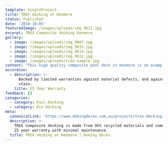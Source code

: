 ```yaml
---
template: SingleProject
title: TREX decking at Kenmore
status: Published
date: '2018-10-05'
featuredImage: /images/uploads/img_9612.jpg
excerpt: TREX Composite decking Kenmore
gallery:
  - image: /images/uploads/img_9607.jpg
  - image: /images/uploads/img_9615.jpg
  - image: /images/uploads/img_9614.jpg
  - image: /images/uploads/img_9612.jpg
  - image: /images/uploads/trex-sample.jpg
content: "This high quality composite pool deck in Kenmore is an example of the pool decks we complete all across Brisbane, the lower Sunshine Coast and Gold Coast.\rTrex is our preferred composite decking product as it gives our customers a maintenance free decking space which means valuable spare time is spent enjoying the pool area rather than maintaining it.\rTrex composite is a commercial grade composite product which comes with a 25yr warranty in a variety of modern and traditional colours. \rIts concealed fix finish gives an uninterrupted clean surface which speaks to consistency and quality in design.\rDecking Decks was able to tie in the colour choices of the deck with a contrasting border board connecting the colours in the existing house to the colour choice of the new decking space.\rComposite decking boards can be installed for pools irrespective of the shape being rounded or square edged.\rDecking Decks offer a comprehensive maintenance service for our decks which provides an industry leading 25 year Warranty. We will inspect the deck and supporting structure ensuring the life of the deck is maximized and our customers can continue to enjoy their deck for years to come.\rPool decks can be designed and installed including your choice of pool fencing such as frameless glass, tubular, aluminium slats and Hardwood features.\rTo get an indication of cost, please use our free online calculator or book a free consultation."
accordion:
  - description: >-
      Backed by limited warranties against material defects, and against fade &
      stain.
    title: 25 Year Warranty
feedback: []
categories:
  - category: Pool Decking
  - category: Eco Decking
meta:
  canonicalLink: 'https://www.dekingdecks.com.au/projects/trex-decking-at-kenmore/'
  description: >-
    TREX Composite decking is made from 95% recycled materials and comes with a
    25 year warranty with minimal maintenance.
  title: TREX decking at Kenmore | Deking Decks
---
```


